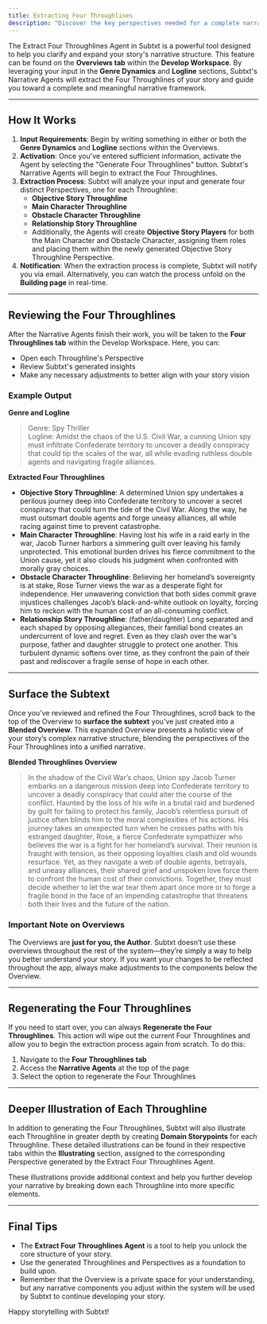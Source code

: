 ```yaml
---
title: Extracting Four Throughlines
description: "Discover the key perspectives needed for a complete narrative."
---
```


The Extract Four Throughlines Agent in Subtxt is a powerful tool designed to help you clarify and expand your story's narrative structure. This feature can be found on the **Overviews tab** within the **Develop Workspace**. By leveraging your input in the **Genre Dynamics** and **Logline** sections, Subtxt's Narrative Agents will extract the Four Throughlines of your story and guide you toward a complete and meaningful narrative framework.

---

## How It Works

1. **Input Requirements**: Begin by writing something in either or both the **Genre Dynamics** and **Logline** sections within the Overviews.
2. **Activation**: Once you've entered sufficient information, activate the Agent by selecting the "Generate Four Throughlines" button. Subtxt's Narrative Agents will begin to extract the Four Throughlines.
3. **Extraction Process**: Subtxt will analyze your input and generate four distinct Perspectives, one for each Throughline:
   - **Objective Story Throughline**
   - **Main Character Throughline**
   - **Obstacle Character Throughline**
   - **Relationship Story Throughline**
   - Additionally, the Agents will create **Objective Story Players** for both the Main Character and Obstacle Character, assigning them roles and placing them within the newly generated Objective Story Throughline Perspective.
4. **Notification**: When the extraction process is complete, Subtxt will notify you via email. Alternatively, you can watch the process unfold on the **Building page** in real-time.

---

## Reviewing the Four Throughlines

After the Narrative Agents finish their work, you will be taken to the **Four Throughlines tab** within the Develop Workspace. Here, you can:

- Open each Throughline's Perspective
- Review Subtxt's generated insights
- Make any necessary adjustments to better align with your story vision

### Example Output

**Genre and Logline**

> Genre: Spy Thriller\
> Logline: Amidst the chaos of the U.S. Civil War, a cunning Union spy must infiltrate Confederate territory to uncover a deadly conspiracy that could tip the scales of the war, all while evading ruthless double agents and navigating fragile alliances.

**Extracted Four Throughlines**

- **Objective Story Throughline**: A determined Union spy undertakes a perilous journey deep into Confederate territory to uncover a secret conspiracy that could turn the tide of the Civil War. Along the way, he must outsmart double agents and forge uneasy alliances, all while racing against time to prevent catastrophe.
- **Main Character Throughline**: Having lost his wife in a raid early in the war, Jacob Turner harbors a simmering guilt over leaving his family unprotected. This emotional burden drives his fierce commitment to the Union cause, yet it also clouds his judgment when confronted with morally gray choices.
- **Obstacle Character Throughline**: Believing her homeland’s sovereignty is at stake, Rose Turner views the war as a desperate fight for independence. Her unwavering conviction that both sides commit grave injustices challenges Jacob’s black-and-white outlook on loyalty, forcing him to reckon with the human cost of an all-consuming conflict.
- **Relationship Story Throughline**: (father/daughter) Long separated and each shaped by opposing allegiances, their familial bond creates an undercurrent of love and regret. Even as they clash over the war's purpose, father and daughter struggle to protect one another. This turbulent dynamic softens over time, as they confront the pain of their past and rediscover a fragile sense of hope in each other.

---

## Surface the Subtext

Once you’ve reviewed and refined the Four Throughlines, scroll back to the top of the Overview to **surface the subtext** you’ve just created into a **Blended Overview**. This expanded Overview presents a holistic view of your story’s complex narrative structure, blending the perspectives of the Four Throughlines into a unified narrative.

**Blended Throughlines Overview**

> In the shadow of the Civil War’s chaos, Union spy Jacob Turner embarks on a dangerous mission deep into Confederate territory to uncover a deadly conspiracy that could alter the course of the conflict. Haunted by the loss of his wife in a brutal raid and burdened by guilt for failing to protect his family, Jacob’s relentless pursuit of justice often blinds him to the moral complexities of his actions. His journey takes an unexpected turn when he crosses paths with his estranged daughter, Rose, a fierce Confederate sympathizer who believes the war is a fight for her homeland’s survival. Their reunion is fraught with tension, as their opposing loyalties clash and old wounds resurface. Yet, as they navigate a web of double agents, betrayals, and uneasy alliances, their shared grief and unspoken love force them to confront the human cost of their convictions. Together, they must decide whether to let the war tear them apart once more or to forge a fragile bond in the face of an impending catastrophe that threatens both their lives and the future of the nation.

### Important Note on Overviews

The Overviews are **just for you, the Author**. Subtxt doesn’t use these overviews throughout the rest of the system—they’re simply a way to help you better understand your story. If you want your changes to be reflected throughout the app, always make adjustments to the components below the Overview.

---

## Regenerating the Four Throughlines

If you need to start over, you can always **Regenerate the Four Throughlines**. This action will wipe out the current Four Throughlines and allow you to begin the extraction process again from scratch. To do this:

1. Navigate to the **Four Throughlines tab**
2. Access the **Narrative Agents** at the top of the page
3. Select the option to regenerate the Four Throughlines

---

## Deeper Illustration of Each Throughline

In addition to generating the Four Throughlines, Subtxt will also illustrate each Throughline in greater depth by creating **Domain Storypoints** for each Throughline. These detailed illustrations can be found in their respective tabs within the **Illustrating** section, assigned to the corresponding Perspective generated by the Extract Four Throughlines Agent.

These illustrations provide additional context and help you further develop your narrative by breaking down each Throughline into more specific elements.

---

## Final Tips

- The **Extract Four Throughlines Agent** is a tool to help you unlock the core structure of your story.
- Use the generated Throughlines and Perspectives as a foundation to build upon.
- Remember that the Overview is a private space for your understanding, but any narrative components you adjust within the system will be used by Subtxt to continue developing your story.

Happy storytelling with Subtxt!

